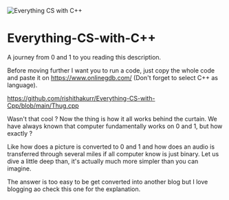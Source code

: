 ![Everything CS with C++](https://user-images.githubusercontent.com/79630997/150352138-6c1733a2-c2f0-4188-9b32-3edef26984ef.gif)

# Everything-CS-with-C++
A journey from 0 and 1 to you reading this description.

Before moving further I want you to run a code, just copy the whole code and paste it on https://www.onlinegdb.com/ (Don't forget to select C++ as language).

https://github.com/rishithakurr/Everything-CS-with-Cpp/blob/main/Thug.cpp

Wasn't that cool ? Now the thing is how it all works behind the curtain. We have always known that computer fundamentally works on 0 and 1, but how exactly ?

Like how does a picture is converted to 0 and 1 and how does an audio is transferred through several miles if all computer know is just binary. Let us dive a little deep than, it's actually much more simpler than you can imagine.

The answer is too easy to be get converted into another blog but I love blogging ao check this one for the explanation.
